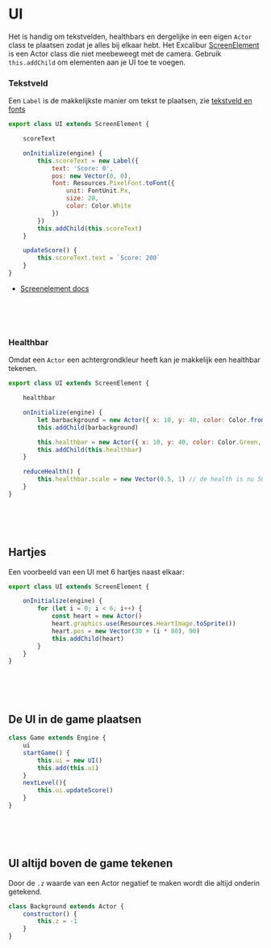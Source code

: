 # UI

Het is handig om tekstvelden, healthbars en dergelijke in een eigen `Actor` class te plaatsen zodat je alles bij elkaar hebt. Het Excalibur [ScreenElement](https://excaliburjs.com/api/class/ScreenElement/) is een Actor class die niet meebeweegt met de camera. Gebruik `this.addChild` om elementen aan je UI toe te voegen.

### Tekstveld

Een `Label` is de makkelijkste manier om tekst te plaatsen, zie [tekstveld en fonts](./tekstveld.md)

```javascript
export class UI extends ScreenElement {

    scoreText

    onInitialize(engine) {
        this.scoreText = new Label({
            text: 'Score: 0',
            pos: new Vector(0, 0),
            font: Resources.PixelFont.toFont({
                unit: FontUnit.Px,
                size: 20,
                color: Color.White
            })
        })
        this.addChild(this.scoreText)
    }

    updateScore() {
        this.scoreText.text = `Score: 200`
    }
}
```
- [Screenelement docs](https://excaliburjs.com/api/class/ScreenElement/)

<br><br><br>

### Healthbar

Omdat een `Actor` een achtergrondkleur heeft kan je makkelijk een healthbar tekenen.

```javascript
export class UI extends ScreenElement {

    healthbar

    onInitialize(engine) {
        let barbackground = new Actor({ x: 10, y: 40, color: Color.fromRGB(255, 255, 255, 0.4), width: 200, height: 20, anchor: Vector.Zero})
        this.addChild(barbackground)

        this.healthbar = new Actor({ x: 10, y: 40, color: Color.Green, width: 200, height: 20, anchor: Vector.Zero })
        this.addChild(this.healthbar)
    }

    reduceHealth() {
        this.healthbar.scale = new Vector(0.5, 1) // de health is nu 50%
    }
}
```

<br><br><br>

## Hartjes

Een voorbeeld van een UI met 6 hartjes naast elkaar:

```js
export class UI extends ScreenElement {

    onInitialize(engine) {
        for (let i = 0; i < 6; i++) {
            const heart = new Actor()
            heart.graphics.use(Resources.HeartImage.toSprite())
            heart.pos = new Vector(30 + (i * 80), 90)
            this.addChild(heart)
        }
    }
}
```

<br><br><br>

## De UI in de game plaatsen

```javascript
class Game extends Engine {
    ui
    startGame() {       
        this.ui = new UI()
        this.add(this.ui)
    }
    nextLevel(){
        this.ui.updateScore()
    }
}
```

<br><br><br>


## UI altijd boven de game tekenen

Door de `.z` waarde van een Actor negatief te maken wordt die altijd onderin getekend.

```javascript
class Background extends Actor {
    constructor() {
        this.z = -1
    }
}
```
